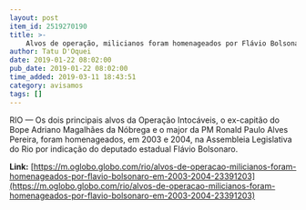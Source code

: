 ```yaml
---
layout: post
item_id: 2519270190
title: >-
    Alvos de operação, milicianos foram homenageados por Flávio Bolsonaro em 2003 e 2004
author: Tatu D'Oquei
date: 2019-01-22 08:02:00
pub_date: 2019-01-22 08:02:00
time_added: 2019-03-11 18:43:51
category: avisamos
tags: []
---
```


RIO — Os dois principais alvos da Operação Intocáveis, o ex-capitão do Bope Adriano Magalhães da Nóbrega e o major da PM Ronald Paulo Alves Pereira, foram homenageados, em 2003 e 2004, na Assembleia Legislativa do Rio por indicação do deputado estadual Flávio Bolsonaro.

**Link:** [https://m.oglobo.globo.com/rio/alvos-de-operacao-milicianos-foram-homenageados-por-flavio-bolsonaro-em-2003-2004-23391203](https://m.oglobo.globo.com/rio/alvos-de-operacao-milicianos-foram-homenageados-por-flavio-bolsonaro-em-2003-2004-23391203)

